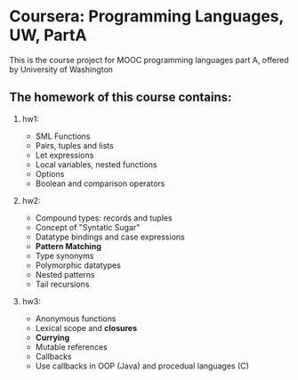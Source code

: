 # Coursera: Programming Languages, UW, PartA
This is the course project for MOOC programming languages part A, offered by University of Washington

## The homework of this course contains:  
1. hw1:
    * SML Functions
    * Pairs, tuples and lists
    * Let expressions
    * Local variables, nested functions
    * Options
    * Boolean and comparison operators

2. hw2: 
    * Compound types: records and tuples
    * Concept of "Syntatic Sugar"
    * Datatype bindings and case expressions
    * __Pattern Matching__
    * Type synonyms
    * Polymorphic datatypes
    * Nested patterns
    * Tail recursions

3. hw3:
    * Anonymous functions
    * Lexical scope and __closures__
    * __Currying__
    * Mutable references
    * Callbacks
    * Use callbacks in OOP (Java) and procedual languages (C)